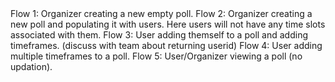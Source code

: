 <h>
Flow 1:
</h>
Organizer creating a new empty poll.

<h>
Flow 2:
</h>
Organizer creating a new poll and populating it with users.
Here users will not have any time slots associated with them.

<h>
Flow 3:
</h>
User adding themself to a poll and adding timeframes. (discuss with team about returning userid)

<h>
Flow 4:
</h>
User adding multiple timeframes to a poll.

<h>
Flow 5:
</h>
User/Organizer viewing a poll (no updation).
